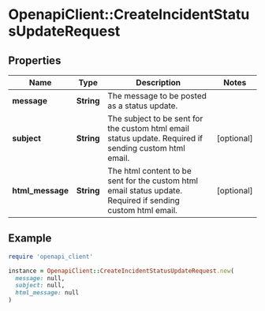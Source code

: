 # OpenapiClient::CreateIncidentStatusUpdateRequest

## Properties

| Name | Type | Description | Notes |
| ---- | ---- | ----------- | ----- |
| **message** | **String** | The message to be posted as a status update. |  |
| **subject** | **String** | The subject to be sent for the custom html email status update. Required if sending custom html email. | [optional] |
| **html_message** | **String** | The html content to be sent for the custom html email status update. Required if sending custom html email. | [optional] |

## Example

```ruby
require 'openapi_client'

instance = OpenapiClient::CreateIncidentStatusUpdateRequest.new(
  message: null,
  subject: null,
  html_message: null
)
```

